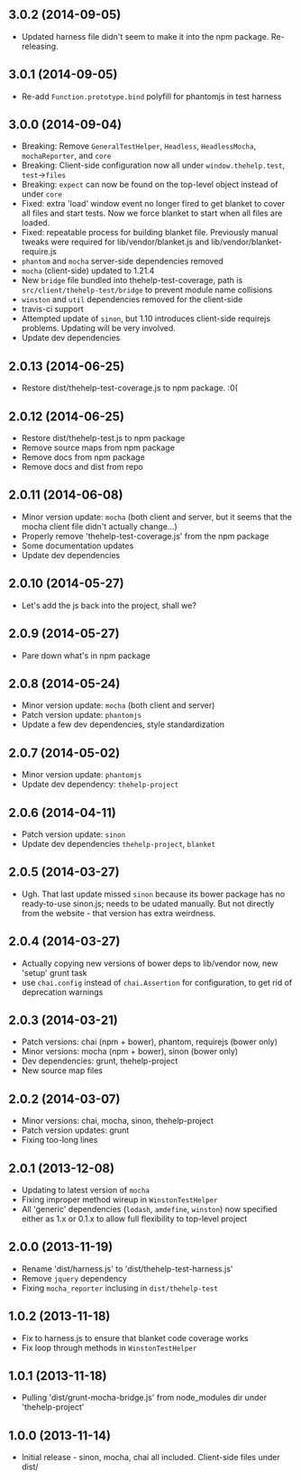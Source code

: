 ## 3.0.2 (2014-09-05)

* Updated harness file didn't seem to make it into the npm package. Re-releasing.

## 3.0.1 (2014-09-05)

* Re-add `Function.prototype.bind` polyfill for phantomjs in test harness

## 3.0.0 (2014-09-04)

* Breaking: Remove `GeneralTestHelper`, `Headless`, `HeadlessMocha`, `mochaReporter`, and `core`
* Breaking: Client-side configuration now all under `window.thehelp.test`, `test`->`files`
* Breaking: `expect` can now be found on the top-level object instead of under `core`
* Fixed: extra 'load' window event no longer fired to get blanket to cover all files and start tests. Now we force blanket to start when all files are loaded.
* Fixed: repeatable process for building blanket file. Previously manual tweaks were required for lib/vendor/blanket.js and lib/vendor/blanket-require.js
* `phantom` and `mocha` server-side dependencies removed
* `mocha` (client-side) updated to 1.21.4
* New `bridge` file bundled into thehelp-test-coverage, path is `src/client/thehelp-test/bridge` to prevent module name collisions
* `winston` and `util` dependencies removed for the client-side
* travis-ci support
* Attempted update of `sinon`, but 1.10 introduces client-side requirejs problems. Updating will be very involved.
* Update dev dependencies

## 2.0.13 (2014-06-25)

* Restore dist/thehelp-test-coverage.js to npm package. :0(

## 2.0.12 (2014-06-25)

* Restore dist/thehelp-test.js to npm package
* Remove source maps from npm package
* Remove docs from npm package
* Remove docs and dist from repo

## 2.0.11 (2014-06-08)

* Minor version update: `mocha` (both client and server, but it seems that the mocha client file didn't actually change...)
* Properly remove 'thehelp-test-coverage.js' from the npm package
* Some documentation updates
* Update dev dependencies

## 2.0.10 (2014-05-27)

* Let's add the js back into the project, shall we?

## 2.0.9 (2014-05-27)

* Pare down what's in npm package

## 2.0.8 (2014-05-24)

* Minor version update: `mocha` (both client and server)
* Patch version update: `phantomjs`
* Update a few dev dependencies, style standardization

## 2.0.7 (2014-05-02)

* Minor version update: `phantomjs`
* Update dev dependency: `thehelp-project`

## 2.0.6 (2014-04-11)

* Patch version update: `sinon`
* Update dev dependencies `thehelp-project`, `blanket`

## 2.0.5 (2014-03-27)

* Ugh. That last update missed `sinon` because its bower package has no ready-to-use sinon.js; needs to be udated manually. But not directly from the website - that version has extra weirdness.

## 2.0.4 (2014-03-27)

* Actually copying new versions of bower deps to lib/vendor now, new 'setup' grunt task
* use `chai.config` instead of `chai.Assertion` for configuration, to get rid of deprecation warnings

## 2.0.3 (2014-03-21)

* Patch versions: chai (npm + bower), phantom, requirejs (bower only)
* Minor versions: mocha (npm + bower), sinon (bower only)
* Dev dependencies: grunt, thehelp-project
* New source map files

## 2.0.2 (2014-03-07)

* Minor versions: chai, mocha, sinon, thehelp-project
* Patch version updates: grunt
* Fixing too-long lines

## 2.0.1 (2013-12-08)

* Updating to latest version of `mocha`
* Fixing improper method wireup in `WinstonTestHelper`
* All 'generic' dependencies (`lodash`, `amdefine`, `winston`) now specified either as 1.x or 0.1.x to allow full flexibility to top-level project

## 2.0.0 (2013-11-19)

* Rename 'dist/harness.js' to 'dist/thehelp-test-harness.js'
* Remove `jquery` dependency
* Fixing `mocha_reporter` inclusing in `dist/thehelp-test`

## 1.0.2 (2013-11-18)

* Fix to harness.js to ensure that blanket code coverage works
* Fix loop through methods in `WinstonTestHelper`

## 1.0.1 (2013-11-18)

* Pulling 'dist/grunt-mocha-bridge.js' from node_modules dir under 'thehelp-project'

## 1.0.0 (2013-11-14)

* Initial release - sinon, mocha, chai all included. Client-side files under dist/

